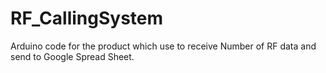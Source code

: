 # RF_CallingSystem
Arduino code for the product which use to receive Number of RF data and send to Google Spread Sheet. 
